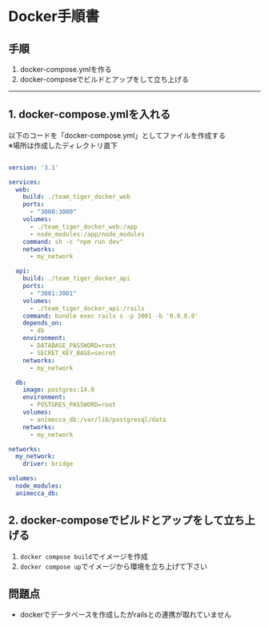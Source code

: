 # Docker手順書

## 手順

1. docker-compose.ymlを作る
2. docker-composeでビルドとアップをして立ち上げる

---

## 1. docker-compose.ymlを入れる

以下のコードを「docker-compose.yml」としてファイルを作成する  
※場所は作成したディレクトリ直下

```docker-compose.yml

version: '3.1'

services:
  web:
    build: ./team_tiger_docker_web
    ports:
      - "3000:3000"
    volumes:
      - ./team_tiger_docker_web:/app
      - node_modules:/app/node_modules
    command: sh -c "npm run dev"
    networks:
      - my_network

  api:
    build: ./team_tiger_docker_api
    ports:
      - "3001:3001"
    volumes:
      - ./team_tiger_docker_api:/rails
    command: bundle exec rails s -p 3001 -b '0.0.0.0'
    depends_on:
      - db
    environment:
      - DATABASE_PASSWORD=root
      - SECRET_KEY_BASE=secret
    networks:
      - my_network

  db:
    image: postgres:14.0
    environment:
      - POSTGRES_PASSWORD=root
    volumes:
      - animecca_db:/var/lib/postgresql/data
    networks:
      - my_network

networks:
  my_network:
    driver: bridge

volumes:
  node_modules:
  animecca_db:

```

## 2. docker-composeでビルドとアップをして立ち上げる

1. ```docker compose build```でイメージを作成  
2. ```docker compose up```でイメージから環境を立ち上げて下さい

## 問題点

- dockerでデータベースを作成したがrailsとの連携が取れていません
